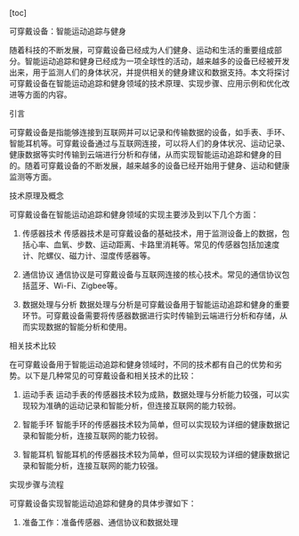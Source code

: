 
[toc]                    
                
                
可穿戴设备：智能运动追踪与健身

随着科技的不断发展，可穿戴设备已经成为人们健身、运动和生活的重要组成部分。智能运动追踪和健身已经成为一项全球性的活动，越来越多的设备已经被开发出来，用于监测人们的身体状况，并提供相关的健身建议和数据支持。本文将探讨可穿戴设备在智能运动追踪和健身领域的技术原理、实现步骤、应用示例和优化改进等方面的内容。

引言

可穿戴设备是指能够连接到互联网并可以记录和传输数据的设备，如手表、手环、智能耳机等。可穿戴设备通过与互联网连接，可以将人们的身体状况、运动记录、健康数据等实时传输到云端进行分析和存储，从而实现智能运动追踪和健身的目的。随着可穿戴设备的不断发展，越来越多的设备已经开始用于健身、运动和健康监测等方面。

技术原理及概念

可穿戴设备在智能运动追踪和健身领域的实现主要涉及到以下几个方面：

1. 传感器技术
传感器技术是可穿戴设备的基础技术，用于监测设备上的数据，包括心率、血氧、步数、运动距离、卡路里消耗等。常见的传感器包括加速度计、陀螺仪、磁力计、湿度传感器等。

2. 通信协议
通信协议是可穿戴设备与互联网连接的核心技术。常见的通信协议包括蓝牙、Wi-Fi、Zigbee等。

3. 数据处理与分析
数据处理与分析是可穿戴设备用于智能运动追踪和健身的重要环节。可穿戴设备需要将传感器数据进行实时传输到云端进行分析和存储，从而实现数据的智能分析和使用。

相关技术比较

在可穿戴设备用于智能运动追踪和健身领域时，不同的技术都有自己的优势和劣势。以下是几种常见的可穿戴设备和相关技术的比较：

1. 运动手表
运动手表的传感器技术较为成熟，数据处理与分析能力较强，可以实现较为准确的运动记录和智能分析，但连接互联网的能力较弱。

2. 智能手环
智能手环的传感器技术较为简单，但可以实现较为详细的健康数据记录和智能分析，连接互联网的能力较弱。

3. 智能耳机
智能耳机的传感器技术较为简单，但可以实现较为详细的健康数据记录和智能分析，连接互联网的能力较强。

实现步骤与流程

可穿戴设备实现智能运动追踪和健身的具体步骤如下：

1. 准备工作：准备传感器、通信协议和数据处理

